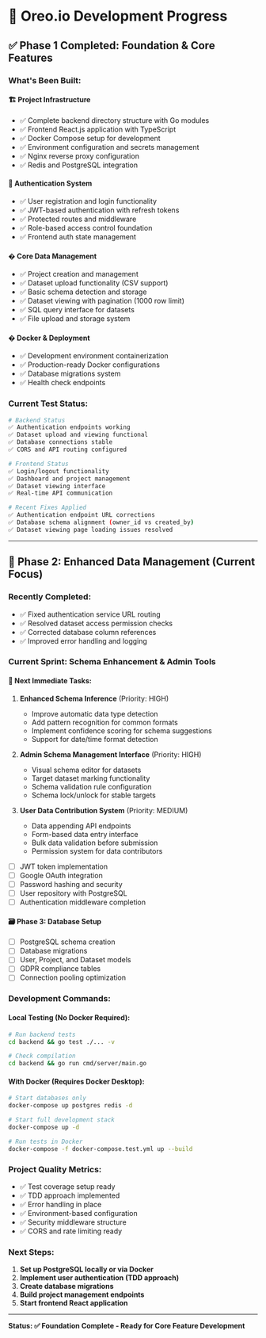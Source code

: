 # 🚀 Oreo.io Development Progress

## ✅ **Phase 1 Completed: Foundation & Core Features**

### **What's Been Built:**

#### 🏗️ **Project Infrastructure**
- ✅ Complete backend directory structure with Go modules
- ✅ Frontend React.js application with TypeScript
- ✅ Docker Compose setup for development
- ✅ Environment configuration and secrets management
- ✅ Nginx reverse proxy configuration
- ✅ Redis and PostgreSQL integration

#### 🔐 **Authentication System**
- ✅ User registration and login functionality
- ✅ JWT-based authentication with refresh tokens
- ✅ Protected routes and middleware
- ✅ Role-based access control foundation
- ✅ Frontend auth state management

#### � **Core Data Management**
- ✅ Project creation and management
- ✅ Dataset upload functionality (CSV support)
- ✅ Basic schema detection and storage
- ✅ Dataset viewing with pagination (1000 row limit)
- ✅ SQL query interface for datasets
- ✅ File upload and storage system

#### � **Docker & Deployment**
- ✅ Development environment containerization
- ✅ Production-ready Docker configurations
- ✅ Database migrations system
- ✅ Health check endpoints

### **Current Test Status:**
```bash
# Backend Status
✅ Authentication endpoints working
✅ Dataset upload and viewing functional
✅ Database connections stable
✅ CORS and API routing configured

# Frontend Status  
✅ Login/logout functionality
✅ Dashboard and project management
✅ Dataset viewing interface
✅ Real-time API communication

# Recent Fixes Applied
✅ Authentication endpoint URL corrections
✅ Database schema alignment (owner_id vs created_by)
✅ Dataset viewing page loading issues resolved
```

---

## 🚧 **Phase 2: Enhanced Data Management (Current Focus)**

### **Recently Completed:**
- ✅ Fixed authentication service URL routing
- ✅ Resolved dataset access permission checks
- ✅ Corrected database column references
- ✅ Improved error handling and logging

### **Current Sprint: Schema Enhancement & Admin Tools**

#### 🎯 **Next Immediate Tasks:**

1. **Enhanced Schema Inference** (Priority: HIGH)
   - Improve automatic data type detection
   - Add pattern recognition for common formats
   - Implement confidence scoring for schema suggestions
   - Support for date/time format detection

2. **Admin Schema Management Interface** (Priority: HIGH)
   - Visual schema editor for datasets
   - Target dataset marking functionality
   - Schema validation rule configuration
   - Schema lock/unlock for stable targets

3. **User Data Contribution System** (Priority: MEDIUM)
   - Data appending API endpoints
   - Form-based data entry interface
   - Bulk data validation before submission
   - Permission system for data contributors
- [ ] JWT token implementation
- [ ] Google OAuth integration
- [ ] Password hashing and security
- [ ] User repository with PostgreSQL
- [ ] Authentication middleware completion

#### 🗃️ **Phase 3: Database Setup**
- [ ] PostgreSQL schema creation
- [ ] Database migrations
- [ ] User, Project, and Dataset models
- [ ] GDPR compliance tables
- [ ] Connection pooling optimization

### **Development Commands:**

#### **Local Testing (No Docker Required):**
```bash
# Run backend tests
cd backend && go test ./... -v

# Check compilation
cd backend && go run cmd/server/main.go
```

#### **With Docker (Requires Docker Desktop):**
```bash
# Start databases only
docker-compose up postgres redis -d

# Start full development stack
docker-compose up -d

# Run tests in Docker
docker-compose -f docker-compose.test.yml up --build
```

### **Project Quality Metrics:**
- ✅ Test coverage setup ready
- ✅ TDD approach implemented
- ✅ Error handling in place
- ✅ Environment-based configuration
- ✅ Security middleware structure
- ✅ CORS and rate limiting ready

### **Next Steps:**
1. **Set up PostgreSQL locally or via Docker**
2. **Implement user authentication (TDD approach)**
3. **Create database migrations**
4. **Build project management endpoints**
5. **Start frontend React application**

---

**Status: ✅ Foundation Complete - Ready for Core Feature Development**
